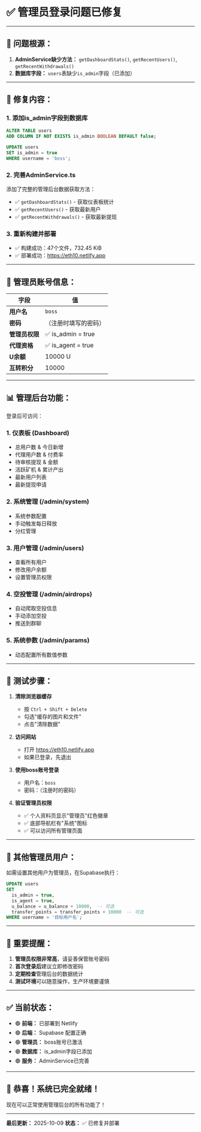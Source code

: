 # ✅ 管理员登录问题已修复

---

## 🐛 **问题根源：**

1. **AdminService缺少方法：** `getDashboardStats()`, `getRecentUsers()`, `getRecentWithdrawals()`
2. **数据库字段：** `users`表缺少`is_admin`字段（已添加）

---

## 🔧 **修复内容：**

### **1. 添加is_admin字段到数据库**
```sql
ALTER TABLE users 
ADD COLUMN IF NOT EXISTS is_admin BOOLEAN DEFAULT false;

UPDATE users
SET is_admin = true
WHERE username = 'boss';
```

### **2. 完善AdminService.ts**
添加了完整的管理后台数据获取方法：
- ✅ `getDashboardStats()` - 获取仪表板统计
- ✅ `getRecentUsers()` - 获取最新用户
- ✅ `getRecentWithdrawals()` - 获取最新提现

### **3. 重新构建并部署**
- ✅ 构建成功：47个文件，732.45 KiB
- ✅ 部署成功：https://eth10.netlify.app

---

## 🚀 **管理员账号信息：**

| 字段 | 值 |
|------|-----|
| **用户名** | `boss` |
| **密码** | （注册时填写的密码）|
| **管理员权限** | ✅ is_admin = true |
| **代理资格** | ✅ is_agent = true |
| **U余额** | 10000 U |
| **互转积分** | 10000 |

---

## 📊 **管理后台功能：**

登录后可访问：

### **1. 仪表板 (Dashboard)**
- 总用户数 & 今日新增
- 代理用户数 & 付费率
- 待审核提现 & 金额
- 活跃矿机 & 累计产出
- 最新用户列表
- 最新提现申请

### **2. 系统管理 (/admin/system)**
- 系统参数配置
- 手动触发每日释放
- 分红管理

### **3. 用户管理 (/admin/users)**
- 查看所有用户
- 修改用户余额
- 设置管理员权限

### **4. 空投管理 (/admin/airdrops)**
- 自动爬取空投信息
- 手动添加空投
- 推送到群聊

### **5. 系统参数 (/admin/params)**
- 动态配置所有数值参数

---

## 🎯 **测试步骤：**

1. **清除浏览器缓存**
   - 按 `Ctrl + Shift + Delete`
   - 勾选"缓存的图片和文件"
   - 点击"清除数据"

2. **访问网站**
   - 打开 https://eth10.netlify.app
   - 如果已登录，先退出

3. **使用boss账号登录**
   - 用户名：`boss`
   - 密码：（注册时的密码）

4. **验证管理员权限**
   - ✅ 个人资料页显示"管理员"红色徽章
   - ✅ 底部导航栏有"系统"图标
   - ✅ 可以访问所有管理页面

---

## 🔐 **其他管理员用户：**

如需设置其他用户为管理员，在Supabase执行：

```sql
UPDATE users
SET 
  is_admin = true,
  is_agent = true,
  u_balance = u_balance + 10000,  -- 可选
  transfer_points = transfer_points + 10000  -- 可选
WHERE username = '目标用户名';
```

---

## 📝 **重要提醒：**

1. **管理员权限非常高**，请妥善保管账号密码
2. **首次登录后**建议立即修改密码
3. **定期检查**管理后台的数据统计
4. **测试环境**可以随意操作，生产环境要谨慎

---

## ✅ **当前状态：**

- 🟢 **前端：** 已部署到 Netlify
- 🟢 **后端：** Supabase 配置正确
- 🟢 **管理员：** boss账号已激活
- 🟢 **数据库：** is_admin字段已添加
- 🟢 **服务：** AdminService已完善

---

## 🎉 **恭喜！系统已完全就绪！**

现在可以正常使用管理后台的所有功能了！

---

**最后更新：** 2025-10-09
**状态：** ✅ 已修复并部署






































